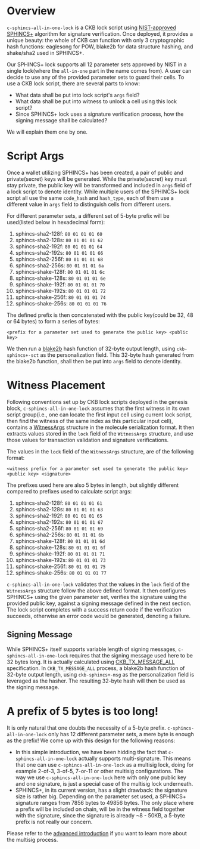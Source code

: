 # Overview

`c-sphincs-all-in-one-lock` is a CKB lock script using [NIST-approved](https://nvlpubs.nist.gov/nistpubs/FIPS/NIST.FIPS.205.pdf) [SPHINCS+](https://github.com/sphincs/sphincsplus) algorithm for signature verification. Once deployed, it provides a unique beauty: the whole of CKB can function with only 3 cryptographic hash functions: eaglesong for POW, blake2b for data structure hashing, and shake/sha2 used in SPHINCS+.

Our SPHINCS+ lock supports all 12 parameter sets approved by NIST in a single lock(where the `all-in-one` part in the name comes from). A user can decide to use any of the provided parameter sets to guard their cells. To use a CKB lock script, there are several parts to know:

* What data shall be put into lock script's `args` field?
* What data shall be put into witness to unlock a cell using this lock script?
* Since SPHINCS+ lock uses a signature verification process, how the signing message shall be calculated?

We will explain them one by one.

# Script Args

Once a wallet utilizing SPHINCS+ has been created, a pair of public and private(secret) keys will be generated. While the private(secret) key must stay private, the public key will be transformed and included in `args` field of a lock script to denote identity. While multiple users of the SPHINCS+ lock script all use the same `code_hash` and `hash_type`, each of them use a different value in `args` field to distinguish cells from different users.

For different parameter sets, a different set of 5-byte prefix will be used(listed below in hexadecimal form):

1. sphincs-sha2-128f: `80 01 01 01 60`
2. sphincs-sha2-128s: `80 01 01 01 62`
3. sphincs-sha2-192f: `80 01 01 01 64`
4. sphincs-sha2-192s: `80 01 01 01 66`
5. sphincs-sha2-256f: `80 01 01 01 68`
6. sphincs-sha2-256s: `80 01 01 01 6a`
7. sphincs-shake-128f: `80 01 01 01 6c`
8. sphincs-shake-128s: `80 01 01 01 6e`
9. sphincs-shake-192f: `80 01 01 01 70`
10. sphincs-shake-192s: `80 01 01 01 72`
11. sphincs-shake-256f: `80 01 01 01 74`
12. sphincs-shake-256s: `80 01 01 01 76`

The defined prefix is then concatenated with the public key(could be 32, 48 or 64 bytes) to form a series of bytes:

```
<prefix for a parameter set used to generate the public key> <public key>
```

We then run a [blake2b](https://www.blake2.net/) hash function of 32-byte output length, using `ckb-sphincs+-sct` as the personalization field. This 32-byte hash generated from the blake2b function, shall then be put into `args` field to denote identity.

# Witness Placement

Following conventions set up by CKB lock scripts deployed in the genesis block, `c-sphincs-all-in-one-lock` assumes that the first witness in its own script group(i.e., one can locate the first input cell using current lock script, then find the witness of the same index as this particular input cell), contains a [WitnessArgs](https://docs.rs/ckb-gen-types/latest/ckb_gen_types/packed/struct.WitnessArgs.html) structure in the molecule serialization format. It then extracts values stored in the `lock` field of the `WitnessArgs` structure, and use those values for transaction validation and signature verifications.

The values in the `lock` field of the `WitnessArgs` structure, are of the following format:

```
<witness prefix for a parameter set used to generate the public key> <public key> <signature>
```

The prefixes used here are also 5 bytes in length, but slightly different compared to prefixes used to calculate script args:

1. sphincs-sha2-128f: `80 01 01 01 61`
2. sphincs-sha2-128s: `80 01 01 01 63`
3. sphincs-sha2-192f: `80 01 01 01 65`
4. sphincs-sha2-192s: `80 01 01 01 67`
5. sphincs-sha2-256f: `80 01 01 01 69`
6. sphincs-sha2-256s: `80 01 01 01 6b`
7. sphincs-shake-128f: `80 01 01 01 6d`
8. sphincs-shake-128s: `80 01 01 01 6f`
9. sphincs-shake-192f: `80 01 01 01 71`
10. sphincs-shake-192s: `80 01 01 01 73`
11. sphincs-shake-256f: `80 01 01 01 75`
12. sphincs-shake-256s: `80 01 01 01 77`

`c-sphincs-all-in-one-lock` validates that the values in the `lock` field of the `WitnessArgs` structure follow the above defined format. It then configures SPHINCS+ using the given parameter set, verifies the signature using the provided public key, against a signing message defined in the next section. The lock script completes with a success return code if the verification succeeds, otherwise an error code would be generated, denoting a failure.

## Signing Message

While SPHINCS+ itself supports variable length of signing messages, `c-sphincs-all-in-one-lock` requires that the signing message used here to be 32 bytes long. It is actually calculated using [CKB_TX_MESSAGE_ALL](https://github.com/nervosnetwork/rfcs/pull/446) specification. In `CKB_TX_MESSAGE_ALL` process, a blake2b hash function of 32-byte output length, using `ckb-sphincs+-msg` as the personalization field is leveraged as the hasher. The resulting 32-byte hash will then be used as the signing message.

# A prefix of 5 bytes is too long!

It is only natural that one doubts the necessity of a 5-byte prefix. `c-sphincs-all-in-one-lock` only has 12 different parameter sets, a mere byte is enough as the prefix! We come up with this design for the following reasons:

* In this simple introduction, we have been hidding the fact that `c-sphincs-all-in-one-lock` actually supports multi-signature. This means that one can use `c-sphincs-all-in-one-lock` as a multisig lock, doing for example 2-of-3, 3-of-5, 7-or-11 or other multisig configurations. The way we use `c-sphincs-all-in-one-lock` here with only one public key and one signature, is just a special case of the multisig lock underneath.
* SPHINCS+, in its current version, has a slight drawback: the signature size is rather big. Depending on the parameter set used, a SPHINCS+ signature ranges from 7856 bytes to 49856 bytes. The only place where a prefix will be included on chain, will be in the witness field together with the signature, since the signature is already ~8 - 50KB, a 5-byte prefix is not really our concern.

Please refer to the [advanced introduction](./advanced.md) if you want to learn more about the multisig process.
